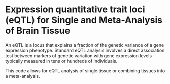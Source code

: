 # Expression quantitative trait loci (eQTL) for Single and Meta-Analysis of Brain Tissue  
          
An eQTL is a locus that explains a fraction of the genetic variance of a gene expression phenotype. Standard eQTL analysis involves a direct association test between markers of genetic variation with gene expression levels typically measured in tens or hundreds of individuals.               
                 
This code allows for eQTL analysis of single tissue or combining tissues into a meta-analysis.                             
               
         
                  
      
  
   
   
